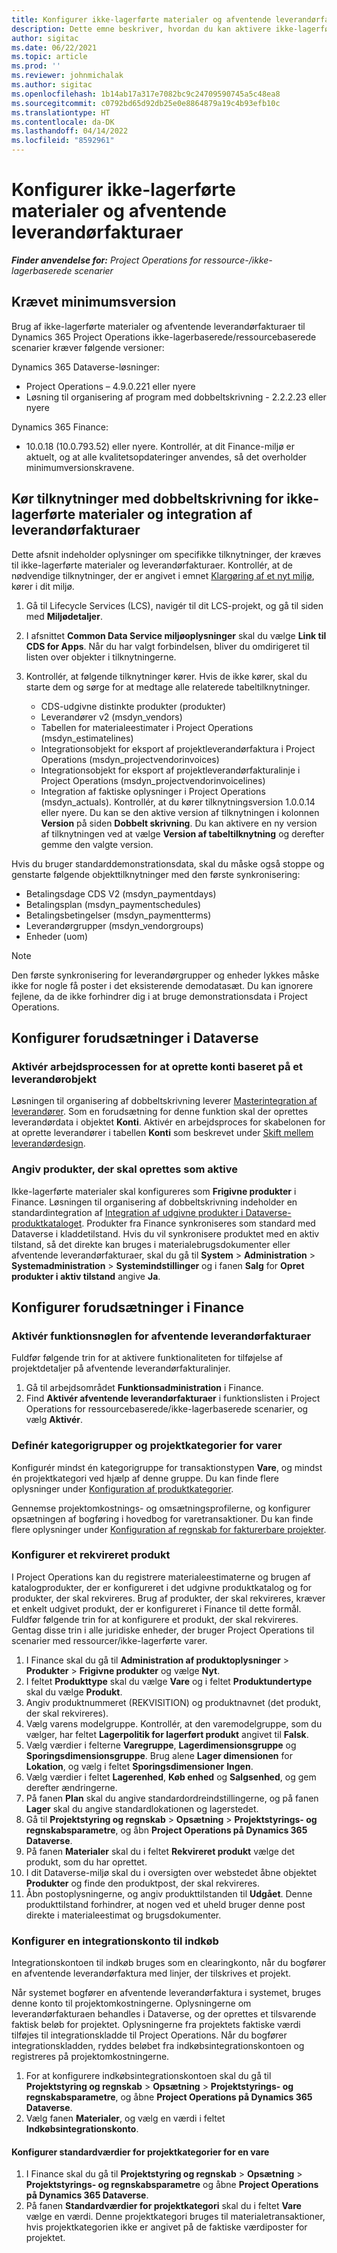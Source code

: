```yaml
---
title: Konfigurer ikke-lagerførte materialer og afventende leverandørfakturaer
description: Dette emne beskriver, hvordan du kan aktivere ikke-lagerførte materialer og afventende leverandørfakturaer.
author: sigitac
ms.date: 06/22/2021
ms.topic: article
ms.prod: ''
ms.reviewer: johnmichalak
ms.author: sigitac
ms.openlocfilehash: 1b14ab17a317e7082bc9c24709590745a5c48ea8
ms.sourcegitcommit: c0792bd65d92db25e0e8864879a19c4b93efb10c
ms.translationtype: HT
ms.contentlocale: da-DK
ms.lasthandoff: 04/14/2022
ms.locfileid: "8592961"
---
```

# <a name="configure-non-stocked-materials-and-pending-vendor-invoices"></a>Konfigurer ikke-lagerførte materialer og afventende leverandørfakturaer

_**Finder anvendelse for:** Project Operations for ressource-/ikke-lagerbaserede scenarier_

## <a name="minimum-version-requirement"></a>Krævet minimumsversion

Brug af ikke-lagerførte materialer og afventende leverandørfakturaer til Dynamics 365 Project Operations ikke-lagerbaserede/ressourcebaserede scenarier kræver følgende versioner:

Dynamics 365 Dataverse-løsninger:

- Project Operations – 4.9.0.221 eller nyere
- Løsning til organisering af program med dobbeltskrivning - 2.2.2.23 eller nyere

Dynamics 365 Finance:
- 10.0.18 (10.0.793.52) eller nyere. Kontrollér, at dit Finance-miljø er aktuelt, og at alle kvalitetsopdateringer anvendes, så det overholder minimumversionskravene.

## <a name="run-dual-write-maps-for-non-stocked-materials-and-vendor-invoice-integration"></a>Kør tilknytninger med dobbeltskrivning for ikke-lagerførte materialer og integration af leverandørfakturaer

Dette afsnit indeholder oplysninger om specifikke tilknytninger, der kræves til ikke-lagerførte materialer og leverandørfakturaer. Kontrollér, at de nødvendige tilknytninger, der er angivet i emnet [Klargøring af et nyt miljø](../environment/resource-provision-new-environment.md#run-project-operations-dual-write-maps), kører i dit miljø.

1. Gå til Lifecycle Services (LCS), navigér til dit LCS-projekt, og gå til siden med **Miljødetaljer**.
2. I afsnittet **Common Data Service miljøoplysninger** skal du vælge **Link til CDS for Apps**. Når du har valgt forbindelsen, bliver du omdirigeret til listen over objekter i tilknytningerne.
3. Kontrollér, at følgende tilknytninger kører. Hvis de ikke kører, skal du starte dem og sørge for at medtage alle relaterede tabeltilknytninger.

    - CDS-udgivne distinkte produkter (produkter)
    - Leverandører v2 (msdyn_vendors)
    - Tabellen for materialeestimater i Project Operations (msdyn_estimatelines)
    - Integrationsobjekt for eksport af projektleverandørfaktura i Project Operations (msdyn_projectvendorinvoices)
    - Integrationsobjekt for eksport af projektleverandørfakturalinje i Project Operations (msdyn_projectvendorinvoicelines)
    - Integration af faktiske oplysninger i Project Operations (msdyn_actuals). Kontrollér, at du kører tilknytningsversion 1.0.0.14 eller nyere. Du kan se den aktive version af tilknytningen i kolonnen **Version** på siden **Dobbelt skrivning**. Du kan aktivere en ny version af tilknytningen ved at vælge **Version af tabeltilknytning** og derefter gemme den valgte version.

Hvis du bruger standarddemonstrationsdata, skal du måske også stoppe og genstarte følgende objekttilknytninger med den første synkronisering:
  - Betalingsdage CDS V2 (msdyn_paymentdays)
  - Betalingsplan (msdyn_paymentschedules)
  - Betalingsbetingelser (msdyn_paymentterms)
  - Leverandørgrupper (msdyn_vendorgroups)
  - Enheder (uom)

> [!NOTE]
> Den første synkronisering for leverandørgrupper og enheder lykkes måske ikke for nogle få poster i det eksisterende demodatasæt. Du kan ignorere fejlene, da de ikke forhindrer dig i at bruge demonstrationsdata i Project Operations.

## <a name="configure-prerequisites-in-dataverse"></a>Konfigurer forudsætninger i Dataverse

### <a name="activate-workflow-to-create-accounts-based-on-vendor-entity"></a>Aktivér arbejdsprocessen for at oprette konti baseret på et leverandørobjekt

Løsningen til organisering af dobbeltskrivning leverer [Masterintegration af leverandører](/dynamics365/fin-ops-core/dev-itpro/data-entities/dual-write/vendor-mapping). Som en forudsætning for denne funktion skal der oprettes leverandørdata i objektet **Konti**. Aktivér en arbejdsproces for skabelonen for at oprette leverandører i tabellen **Konti** som beskrevet under [Skift mellem leverandørdesign](/dynamics365/fin-ops-core/dev-itpro/data-entities/dual-write/vendor-switch).

### <a name="set-products-to-be-created-as-active"></a>Angiv produkter, der skal oprettes som aktive

Ikke-lagerførte materialer skal konfigureres som **Frigivne produkter** i Finance. Løsningen til organisering af dobbeltskrivning indeholder en standardintegration af [Integration af udgivne produkter i Dataverse-produktkataloget](/dynamics365/fin-ops-core/dev-itpro/data-entities/dual-write/product-mapping). Produkter fra Finance synkroniseres som standard med Dataverse i kladdetilstand. Hvis du vil synkronisere produktet med en aktiv tilstand, så det direkte kan bruges i materialebrugsdokumenter eller afventende leverandørfakturaer, skal du gå til **System** > **Administration** > **Systemadministration** > **Systemindstillinger** og i fanen **Salg** for **Opret produkter i aktiv tilstand** angive **Ja**.

## <a name="configure-prerequisites-in-finance"></a>Konfigurer forudsætninger i Finance

### <a name="enable-the-feature-key-for-pending-vendor-invoices"></a>Aktivér funktionsnøglen for afventende leverandørfakturaer

Fuldfør følgende trin for at aktivere funktionaliteten for tilføjelse af projektdetaljer på afventende leverandørfakturalinjer.

1. Gå til arbejdsområdet **Funktionsadministration** i Finance.
2. Find **Aktivér afventende leverandørfakturaer** i funktionslisten i Project Operations for ressourcebaserede/ikke-lagerbaserede scenarier, og vælg **Aktivér**.

### <a name="define-category-groups-and-project-categories-for-items"></a>Definér kategorigrupper og projektkategorier for varer

Konfigurér mindst én kategorigruppe for transaktionstypen **Vare**, og mindst én projektkategori ved hjælp af denne gruppe. Du kan finde flere oplysninger under [Konfiguration af produktkategorier](../project-accounting/configure-project-categories.md#category-groups).

Gennemse projektomkostnings- og omsætningsprofilerne, og konfigurer opsætningen af bogføring i hovedbog for varetransaktioner. Du kan finde flere oplysninger under [Konfiguration af regnskab for fakturerbare projekter](../project-accounting/configure-accounting-billable-projects.md).

### <a name="set-up-a-write-in-product"></a>Konfigurer et rekvireret produkt

I Project Operations kan du registrere materialeestimaterne og brugen af katalogprodukter, der er konfigureret i det udgivne produktkatalog og for produkter, der skal rekvireres. Brug af produkter, der skal rekvireres, kræver et enkelt udgivet produkt, der er konfigureret i Finance til dette formål. Fuldfør følgende trin for at konfigurere et produkt, der skal rekvireres. Gentag disse trin i alle juridiske enheder, der bruger Project Operations til scenarier med ressourcer/ikke-lagerførte varer.

1. I Finance skal du gå til **Administration af produktoplysninger** > **Produkter** > **Frigivne produkter** og vælge **Nyt**.
2. I feltet **Produkttype** skal du vælge **Vare** og i feltet **Produktundertype** skal du vælge **Produkt**.
3. Angiv produktnummeret (REKVISITION) og produktnavnet (det produkt, der skal rekvireres).
4. Vælg varens modelgruppe. Kontrollér, at den varemodelgruppe, som du vælger, har feltet **Lagerpolitik for lagerført produkt** angivet til **Falsk**.
5. Vælg værdier i felterne **Varegruppe**, **Lagerdimensionsgruppe** og **Sporingsdimensionsgruppe**. Brug alene **Lager dimensionen** for **Lokation**, og vælg i feltet **Sporingsdimensioner** **Ingen**.
6. Vælg værdier i feltet **Lagerenhed**, **Køb enhed** og **Salgsenhed**, og gem derefter ændringerne.
7. På fanen **Plan** skal du angive standardordreindstillingerne, og på fanen **Lager** skal du angive standardlokationen og lagerstedet.
8. Gå til **Projektstyring og regnskab** > **Opsætning** > **Projektstyrings- og regnskabsparametre**, og åbn **Project Operations på Dynamics 365 Dataverse**. 
9. På fanen **Materialer** skal du i feltet **Rekvireret produkt** vælge det produkt, som du har oprettet.
10. I dit Dataverse-miljø skal du i oversigten over webstedet åbne objektet **Produkter** og finde den produktpost, der skal rekvireres. 
11. Åbn postoplysningerne, og angiv produkttilstanden til **Udgået**. Denne produkttilstand forhindrer, at nogen ved et uheld bruger denne post direkte i materialeestimat og brugsdokumenter.

### <a name="set-up-a-procurement-integration-account"></a>Konfigurer en integrationskonto til indkøb

Integrationskontoen til indkøb bruges som en clearingkonto, når du bogfører en afventende leverandørfaktura med linjer, der tilskrives et projekt.

Når systemet bogfører en afventende leverandørfaktura i systemet, bruges denne konto til projektomkostningerne. Oplysningerne om leverandørfakturaen behandles i Dataverse, og der oprettes et tilsvarende faktisk beløb for projektet. Oplysningerne fra projektets faktiske værdi tilføjes til integrationskladde til Project Operations. Når du bogfører integrationskladden, ryddes beløbet fra indkøbsintegrationskontoen og registreres på projektomkostningerne.

1. For at konfigurere indkøbsintegrationskontoen skal du gå til **Projektstyring og regnskab** > **Opsætning** > **Projektstyrings- og regnskabsparametre**, og åbne **Project Operations på Dynamics 365 Dataverse**. 
2. Vælg fanen **Materialer**, og vælg en værdi i feltet **Indkøbsintegrationskonto**.

#### <a name="set-up-project-category-defaults-for-an-item"></a>Konfigurer standardværdier for projektkategorier for en vare

1. I Finance skal du gå til **Projektstyring og regnskab** > **Opsætning** > **Projektstyrings- og regnskabsparametre** og åbne **Project Operations på Dynamics 365 Dataverse**. 
2. På fanen **Standardværdier for projektkategori** skal du i feltet **Vare** vælge en værdi. Denne projektkategori bruges til materialetransaktioner, hvis projektkategorien ikke er angivet på de faktiske værdiposter for projektet.
